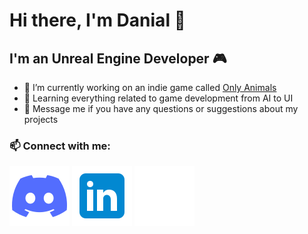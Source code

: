 # Hi there, I'm Danial 👋

## I'm an Unreal Engine Developer 🎮

- 🔭 I’m currently working on an indie game called [Only Animals](https://k-rad.itch.io/only-animals)
- 🌱 Learning everything related to game development from AI to UI
- 💬 Message me if you have any questions or suggestions about my projects

### 📫 Connect with me:
[![Discord](./Images/Discord.svg)](https://discord.com/users/810853382193545227)
[![LinkedIn](./Images/LinkedIn.svg)](https://linkedin.com/in/danialkamali)
[![itch.io](./Images/itchio.svg)](https://danialkama.itch.io/)

<!---
Icons by Icons8
https://icons8.com
-->
